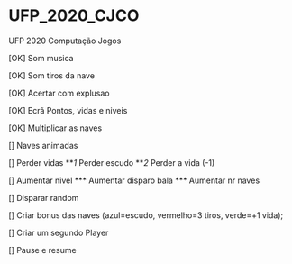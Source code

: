 # UFP_2020_CJCO
UFP 2020 Computação Jogos

[OK] Som musica

[OK] Som tiros da nave

[OK] Acertar com explusao

[OK] Ecrã Pontos, vidas e niveis

[OK] Multiplicar as naves

[] Naves animadas

[] Perder vidas
***1* Perder escudo
***2* Perder a vida (-1)

[] Aumentar nivel
*** Aumentar disparo bala
*** Aumentar nr naves

[] Disparar random

[] Criar bonus das naves (azul=escudo, vermelho=3 tiros, verde=+1 vida);

[] Criar um segundo Player

[] Pause e resume

